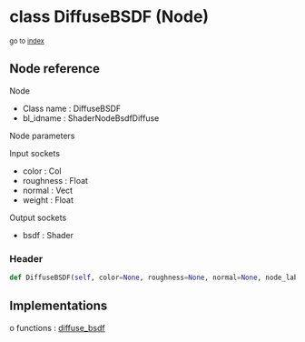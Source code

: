 # class DiffuseBSDF (Node)

<sub>go to [index](/docs/index.md)</sub>

## Node reference

Node
 - Class name : DiffuseBSDF
 - bl_idname : ShaderNodeBsdfDiffuse

Node parameters

Input sockets
 - color : Col
 - roughness : Float
 - normal : Vect
 - weight : Float

Output sockets
 - bsdf : Shader

### Header

``` python
def DiffuseBSDF(self, color=None, roughness=None, normal=None, node_label=None, node_color=None):
```

## Implementations

o functions : [diffuse_bsdf](/docs/Shader_classes/GLOBAL.md#diffuse_bsdf)


